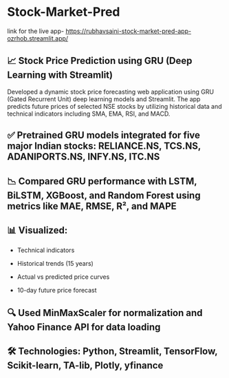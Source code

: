 # Stock-Market-Pred
link for the live app- https://rubhavsaini-stock-market-pred-app-ozrhob.streamlit.app/
## 📈 Stock Price Prediction using GRU (Deep Learning with Streamlit)
Developed a dynamic stock price forecasting web application using GRU (Gated Recurrent Unit) deep learning models and Streamlit. The app predicts future prices of selected NSE stocks by utilizing historical data and technical indicators including SMA, EMA, RSI, and MACD.

## ✅ Pretrained GRU models integrated for five major Indian stocks: RELIANCE.NS, TCS.NS, ADANIPORTS.NS, INFY.NS, ITC.NS

## 📉 Compared GRU performance with LSTM, BiLSTM, XGBoost, and Random Forest using metrics like MAE, RMSE, R², and MAPE

## 📊 Visualized:

- Technical indicators

- Historical trends (15 years)

- Actual vs predicted price curves

- 10-day future price forecast

## 🔍 Used MinMaxScaler for normalization and Yahoo Finance API for data loading

## 🛠 Technologies: Python, Streamlit, TensorFlow, Scikit-learn, TA-lib, Plotly, yfinance
